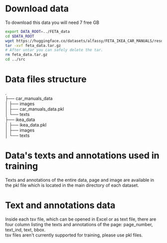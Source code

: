 # Download data
To download this data you will need 7 free GB
```bash
export DATA_ROOT=../FETA_data
cd $DATA_ROOT
wget https://huggingface.co/datasets/alfassy/FETA_IKEA_CAR_MANUALS/resolve/main/feta_data.tar.gz
tar -xvf feta_data.tar.gz
# After untar you can safely delete the tar.
rm feta_data.tar.gz
cd ../src
```
# Data files structure
.  
├── car_manuals_data  
│   ├── images  
│   ├── car_manuals_data.pkl  
│   └── texts  
├── ikea_data  
│   ├── ikea_data.pkl  
│   ├── images  
│   └── texts
# Data's texts and annotations used in training
Texts and annotations of the entire data, page and image are available in the pkl file which is located in the main directory of each dataset.
# Text and annotations data
Inside each tsv file, which can be opened in Excel or as text file, there are four column listing the texts and annotations of the page: page_number, text_ind, text, bbox.  
tsv files aren't currently supported for training, please use pkl files.
